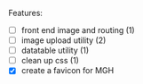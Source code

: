 Features: 

- [ ] front end image and routing (1)
- [ ] image upload utility (2) 
- [ ] datatable utility (1) 
- [ ] clean up css (1)
- [X] create a favicon for MGH
